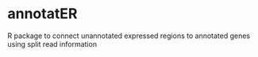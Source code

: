 # annotatER
R package to connect unannotated expressed regions to annotated genes using split read information
